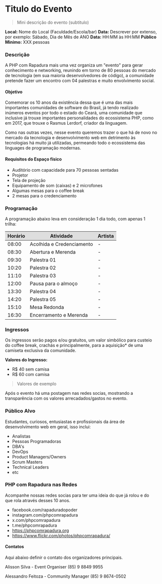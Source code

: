 # Titulo do Evento
> Mini descrição do evento (subtitulo)

**Local:** Nome do Local (Faculdade/Escola/bar)
**Data:** Descrever por extenso, por exemplo: Sábado, Dia de Mês de ANO
**Data:** HH:MM às HH:MM
**Público Minimo:** XXX pessoas

### Descrição
A PHP com Rapadura mais uma vez organiza um "evento" para gerar conhecimento e networking, reunindo em torno de 80 pessoas do mercado de tecnologia (em sua maioria desenvolvedores de código), a comunidade pretende fazer um encontro com 04 palestras e muito envolvimento social.

#### Objetivo
Comemorar os 10 anos da existência dessa que é uma das mais importantes comunidades de software do Brasil, já tendo realizado inúmeros eventos por todo o estado do Ceará, uma comunidade que inclusive já trouxe importantes personalidades do ecossistema PHP, como em 2017, que trouxe o Rasmus Lerdorf, criador da linguagem.

Como nas outras vezes, nesse evento queremos trazer o que há de novo no mercado da tecnologia e desenvolvimento web em detrimento às tecnologias há muito já utilizadas, permeando todo o ecossistema das linguages de programação modernas.

#### Requisitos do Espaço físico
- Auditório com capacidade para 70 pessoas sentadas
- Projetor
- Tela de projeção
- Equipamento de som (caixas) e 2 microfones
- Algumas mesas para o coffee break
- 2 mesas para o credenciamento

### Programação

A programação abaixo leva em consideração 1 dia todo, com apenas 1 trilha:

<table class="table table-striped">
<thead class="table-dark">
<tr style="background-color: #DEDEDE;">
<th>Horário</th>
<th>Atividade</th>
<th>Artista</th>
</tr>
</thead>
<tbody>
<tr>
<td>08:00</td>
<td>Acolhida e Credenciamento</td>
<td>-</td>
</tr>
<tr>
<td>08:30</td>
<td>Abertura e Merenda</td>
<td>-</td>
</tr>
<tr>
<td>09:30</td>
<td>Palestra 01</td>
<td>-</td>
</tr>
<tr>
<td>10:20</td>
<td>Palestra 02</td>
<td>-</td>
</tr>
<tr>
<td>11:10</td>
<td>Palestra 03</td>
<td>-</td>
</tr>
<tr>
<td>12:00</td>
<td>Pausa para o almoço</td>
<td>-</td>
</tr>
<tr>
<td>13:30</td>
<td>Palestra 04</td>
<td>-</td>
</tr>
<tr>
<td>14:20</td>
<td>Palestra 05</td>
<td>-</td>
</tr>
<tr>
<td>15:10</td>
<td>Mesa Redonda</td>
<td>-</td>
</tr>
<tr>
<td>16:30</td>
<td>Encerramento e Merenda</td>
<td>-</td>
</tr>
</tbody>
</table>


### Ingressos
Os ingressos serão pagos e/ou gratuitos, um valor simbólico para custeio do coffee break, crachás e principalmente, para a aquisição* de uma camiseta exclusiva da comunidade.

**Valores do Ingresso:** 
- R$ 40 sem camisa
- R$ 60 com camisa

> Valores de exemplo

Após o evento há uma postagem nas redes socias, mostrando a transparência com os valores arrecadados/gastos no evento.

### Público Alvo
Estudantes, curiosos, entusiastas e profissionais da área de desenvolvimento web em geral, isso inclui:
- Analistas
- Pessoas Programadoras
- DBA's
- DevOps
- Product Managers/Owners
- Scrum Masters
- Technical Leaders
- etc


### PHP com Rapadura nas Redes
Acompanhe nossas redes socias para ter uma ideia do que já rolou e do que rola através desses 10 anos.

- facebook.com/rapaduradopoder
- instagram.com/phpcomrapadura
- x.com/phpcomrapadura
- t.me/phpcomrapadura
- https://phpcomrapadura.org
- https://www.flickr.com/photos/phpcomrapadura/

#### Contatos
Aqui abaixo definir o contato dos organizadores principais.

Alisson Silva - Event Organiser
(85) 9 8849 9955

Alessandro Feitoza - Community Manager
(85) 9 8674-0502
